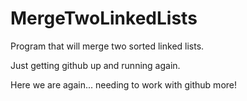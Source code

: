 # MergeTwoLinkedLists
Program that will merge two sorted linked lists.

Just getting github up and running again.

Here we are again... needing to work with github more!
